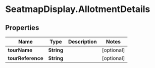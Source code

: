 # SeatmapDisplay.AllotmentDetails

## Properties

Name | Type | Description | Notes
------------ | ------------- | ------------- | -------------
**tourName** | **String** |  | [optional] 
**tourReference** | **String** |  | [optional] 


